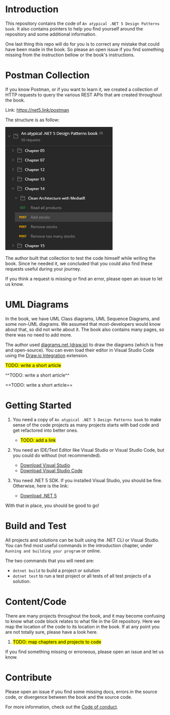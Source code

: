 # Introduction

This repository contains the code of `An atypical .NET 5 Design Patterns book`.
It also contains pointers to help you find yourself around the repository and some additional information.

One last thing this repo will do for you is to correct any mistake that could have been made in the book.
So please an open issue if you find something missing from the instruction bellow or the book's instructions.

# Postman Collection

If you know Postman, or if you want to learn it, we created a collection of HTTP requests to query the various REST APIs that are created throughout the book.

Link: https://net5.link/postman

The structure is as follow:

![Postman Collection](.assets/postman-collection.png)

The author built that collection to test the code himself while writing the book.
Since he needed it, we concluded that you could also find these requests useful during your journey.

If you think a request is missing or find an error, please open an issue to let us know.

# UML Diagrams

In the book, we have UML Class diagrams, UML Sequence Diagrams, and some non-UML diagrams.
We assumed that most-developers would know about that, so did not write about it.
The book also contains many pages, so there was no need to add more.

The author used [diagrams.net (draw.io)](https://draw.io/) to draw the diagrams (which is free and open-source).
You can even load their editor in Visual Studio Code using the [Draw.io Integration](https://net5.link/w32e) extension.

<mark>TODO: write a short article</mark>

^^TODO: write a short article^^

==TODO: write a short article==

# Getting Started

1. You need a copy of `An atypical .NET 5 Design Patterns book` to make sense of the code projects as many projects starts with bad code and get refactored into better ones.

    - <mark>TODO: add a link</mark>

1. You need an IDE/Text Editor like Visual Studio or Visual Studio Code, but you could do without (not recommended).

    - [Download Visual Studio](https://net5.link/VS)
    - [Download Visual Studio Code](https://net5.link/VSC)

1. You need .NET 5 SDK. If you installed Visual Studio, you should be fine. Otherwise, here is the link:

    - [Download .NET 5](https://net5.link/SDK)

With that in place, you should be good to go!

# Build and Test

All projects and solutions can be built using the .NET CLI or Visual Studio.
You can find most useful commands in the introduction chapter, under `Running and building your program` or online.

The two commands that you will need are:

-   `dotnet build` to build a project or solution
-   `dotnet test` to run a test project or all tests of all test projects of a solution.

# Content/Code

There are many projects throughout the book, and it may become confusing to know what code block relates to what file in the Git repository.
Here we map the location of the code to its location in the book.
If at any point you are not totally sure, please have a look here.

1. <mark>TODO: map chapters and projects to code</mark>

If you find something missing or erroneous, please open an issue and let us know.

# Contribute

Please open an issue if you find some missing docs, errors in the source code, or divergence between the book and the source code.

For more information, check out the [Code of conduct](CODE_OF_CONDUCT.md).
